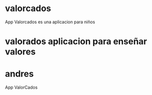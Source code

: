 # valorcados
App Valorcados es una aplicacion para niños
# valorados aplicacion para enseñar valores
# andres
App ValorCados
